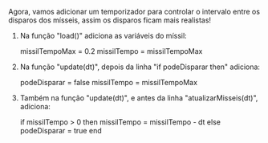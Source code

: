 
Agora, vamos adicionar um temporizador para controlar o intervalo entre os disparos dos mísseis, assim os disparos ficam mais realistas!

1. Na função "load()" adiciona as variáveis do míssil:

    missilTempoMax = 0.2
    missilTempo = missilTempoMax

2. Na função "update(dt)", depois da linha "if podeDisparar then" adiciona:

     podeDisparar = false
     missilTempo = missilTempoMax

3. Também na função "update(dt)", e antes da linha "atualizarMisseis(dt)", adiciona:

   if missilTempo > 0 then
     missilTempo = missilTempo - dt
   else
     podeDisparar = true
   end

